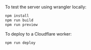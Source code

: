 To test the server using wrangler locally:

```bash
npm install
npm run build
npm run preview
```

To deploy to a Cloudflare worker:

```bash
npm run deploy
```
